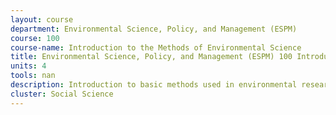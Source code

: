 ```yaml
---
layout: course 
department: Environmental Science, Policy, and Management (ESPM)
course: 100
course-name: Introduction to the Methods of Environmental Science
title: Environmental Science, Policy, and Management (ESPM) 100 Introduction to the Methods of Environmental Science
units: 4
tools: nan
description: Introduction to basic methods used in environmental research by biological, physical, and social scientists; designed to teach skills necessary to conduct independent thesis research in the required senior seminar, 196A-196B/196L. Topics include development of research questions, sampling methods, experimental design, statistical analysis, scientific writing and graphics, and introductions to special techniques for characterizing environmental conditions and features. This course is the prerequisite to 196A."
cluster: Social Science
---
```

